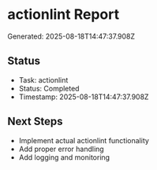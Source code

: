 # actionlint Report

Generated: 2025-08-18T14:47:37.908Z

## Status
- Task: actionlint
- Status: Completed
- Timestamp: 2025-08-18T14:47:37.908Z

## Next Steps
- Implement actual actionlint functionality
- Add proper error handling
- Add logging and monitoring
